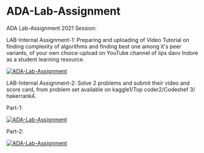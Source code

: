 # ADA-Lab-Assignment
ADA Lab-Assignment 2021 Session:

LAB-Internal Assignment-1:
Preparing and uploading of Video Tutorial on finding complexity of algorithms and finding best one among it's peer variants, of your own choice-upload on YouTube channel of iips davv Indore as a student learning resource.

[![ADA-Lab-Assignment](https://img.youtube.com/vi/rg5cg1TyJlg/0.jpg)](https://www.youtube.com/watch?v=rg5cg1TyJlg)


LAB-Internal Assignment-2:
Solve 2 problems and submit their video and score card, from problem set available on kaggle1/Top coder2/Codeshef 3/ hakerrank4.

Part-1:

[![ADA-Lab-Assignment](https://img.youtube.com/vi/LzmRN_VNwJ0/0.jpg)](https://www.youtube.com/watch?v=LzmRN_VNwJ0)


Part-2:

[![ADA-Lab-Assignment](https://img.youtube.com/vi/feDNGugjHvc/0.jpg)](https://www.youtube.com/watch?v=feDNGugjHvc)



